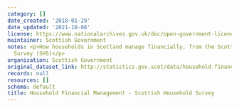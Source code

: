 ```yaml
---
category: []
date_created: '2018-01-29'
date_updated: '2021-10-08'
license: https://www.nationalarchives.gov.uk/doc/open-government-licence/version/3/
maintainer: Scottish Government
notes: <p>How households in Scotland manage financially, from the Scottish Household
  Survey (SHS)</p>
organization: Scottish Government
original_dataset_link: http://statistics.gov.scot/data/household-financial-management---shs
records: null
resources: []
schema: default
title: Household Financial Management - Scottish Household Survey
---
```

